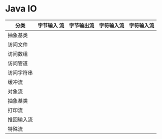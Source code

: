 # Java IO

| 分类       | 字节输入 流 | 字节输出流 | 字符输入流 | 字符输入流 |
| ---------- | ----------- | ---------- | ---------- | ---------- |
| 抽象基类   |             |            |            |            |
| 访问文件   |             |            |            |            |
| 访问数组   |             |            |            |            |
| 访问管道   |             |            |            |            |
| 访问字符串 |             |            |            |            |
| 缓冲流     |             |            |            |            |
| 对象流     |             |            |            |            |
| 抽象基类   |             |            |            |            |
| 打印流     |             |            |            |            |
| 推回输入流 |             |            |            |            |
| 特殊流     |             |            |            |            |

